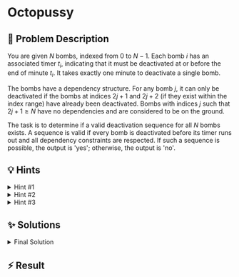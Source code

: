 # Octopussy

## 📝 Problem Description

You are given $N$ bombs, indexed from $0$ to $N-1$. Each bomb $i$ has an associated timer $t_i$, indicating that it must be deactivated at or before the end of minute $t_i$. It takes exactly one minute to deactivate a single bomb.

The bombs have a dependency structure. For any bomb $j$, it can only be deactivated if the bombs at indices $2j+1$ and $2j+2$ (if they exist within the index range) have already been deactivated. Bombs with indices $j$ such that $2j+1 \ge N$ have no dependencies and are considered to be on the ground.

The task is to determine if a valid deactivation sequence for all $N$ bombs exists. A sequence is valid if every bomb is deactivated before its timer runs out and all dependency constraints are respected. If such a sequence is possible, the output is 'yes'; otherwise, the output is 'no'.

## 💡 Hints

<details>
<summary>Hint #1</summary>
The dependency rule, where item $j$ depends on items $2j+1$ and $2j+2$, defines a specific, structured relationship between the bombs. What kind of hierarchical data structure does this arrangement resemble? Consider how this structure constrains the order in which you can deactivate the bombs.
</details>
<details>
<summary>Hint #2</summary>
The dependencies form a binary tree, where bomb $j$ is the parent of bombs $2j+1$ and $2j+2$. The rule that a parent can only be defused after its children implies that any valid deactivation sequence must process subtrees in a post-order traversal fashion. The main question is, in what order should we select bombs or subtrees to process? A greedy approach might be effective. Which bomb is the most "urgent" to deal with at any given time?
</details>
<details>
<summary>Hint #3</summary>
A common and powerful greedy strategy for scheduling problems is to prioritize the task with the earliest deadline. In this problem, this translates to focusing on the bomb with the smallest explosion timer $t_i$. However, we can't simply deactivate this bomb; we must first handle all of its dependencies. This suggests an algorithm: identify the bomb `b` with the earliest deadline among all those not yet handled. Then, perform the necessary deactivations for `b`'s entire dependency chain (i.e., its subtree) before finally deactivating `b`. If this can be done without any bomb exploding, repeat the process for the bomb with the next-earliest deadline.
</details>

## ✨ Solutions

<details>
<summary>Final Solution</summary>

### 1. Problem Modeling

First, let's analyze the dependency structure. A bomb at index $j$ depends on bombs at indices $2j+1$ and $2j+2$. This is the standard indexing scheme for a **binary tree** stored in an array, where bomb $j$ is the parent node of its children, $2j+1$ and $2j+2$. The condition that a bomb can only be defused after the ones it "stands on" means that a parent node can only be processed after all nodes in its subtree have been processed. This is a classic **post-order traversal** constraint.

The core challenge is to find a single, valid permutation of deactivations (a specific post-order traversal of the entire tree) that satisfies every bomb's individual deadline.

### 2. A Greedy Strategy

When faced with multiple tasks and deadlines, a strong heuristic is to prioritize the most constrained task. In our case, the most constrained bomb is the one with the **earliest explosion time**. This forms the basis of our greedy strategy: we should always try to defuse the bomb that is closest to exploding.

This leads to the following algorithm:
1.  Create a list of all bombs.
2.  Sort this list primarily by explosion time $t_i$ in ascending order. This gives us a priority list of which bombs to *target*.
3.  To handle cases where multiple bombs have the same deadline, we use a secondary sorting criterion as a tie-breaker. The provided solution sorts by the bomb's index $i$ in descending order. This ensures a deterministic processing order.
4.  Iterate through this sorted list of bombs. For each bomb $b$ in the list:
    *   If $b$ has already been defused (as a dependency of a previously targeted bomb), we can skip it.
    *   Otherwise, we must initiate the process to defuse $b$. This requires us to first defuse its entire subtree in a post-order manner.

### 3. Implementation with a Stack

A stack is a natural fit for performing an iterative post-order traversal. The process for defusing a target bomb `b` and its dependencies is as follows:

1.  Initialize a stack and push the target bomb `b` onto it.
2.  Maintain a global `elapsed_time` counter, initialized to 0.
3.  While the stack is not empty, inspect the bomb `c` at the top of the stack:
    *   Check if `c` has children that have not yet been defused. If so, push these undisposed children onto the stack. This ensures they are processed before `c`.
    *   If all of `c`'s children have been defused (or if `c` is a leaf), it's now safe to defuse `c`.
        *   Increment `elapsed_time`.
        *   Check if the deadline is met: `elapsed_time <= t_c`. If this condition fails, it means bomb `c` would have exploded. No solution is possible, so we can immediately terminate and report 'no'.
        *   If the deadline is met, mark `c` as defused and pop it from the stack.

If we successfully process all bombs from our initial sorted list without any deadline violations, it means a valid deactivation sequence exists, and the answer is 'yes'.

### 4. Code

```cpp
#include <iostream>
#include <vector>
#include <algorithm>
#include <stack>
#include <tuple>

// Define a pair to store a bomb's time and original index
using BombInfo = std::pair<int, int>;

// Helper function to find the children of a bomb
std::pair<int, int> get_children(int ball_idx, int n_balls) {
  // Bombs in the latter half of the array are leaves (on the ground)
  if (ball_idx >= (n_balls - 1) / 2) {
    return {-1, -1}; // No children
  } else {
    return {2 * ball_idx + 1, 2 * ball_idx + 2};
  }
}

void solve() {
  // ===== READ INPUT =====
  int n_balls;
  std::cin >> n_balls;
  
  std::vector<int> explosion_times(n_balls);
  std::vector<BombInfo> sorted_bombs(n_balls);
  
  for (int i = 0; i < n_balls; i++) {
    int t;
    std::cin >> t;
    explosion_times[i] = t;
    sorted_bombs[i] = {t, i}; // Pair the time with the index
  }
  
  // ===== SOLVE =====
  
  // Sort bombs by explosion time (ascending) and then by index (descending) as a tie-breaker.
  std::sort(sorted_bombs.begin(), sorted_bombs.end(), [](const BombInfo &a, const BombInfo &b) {
    if (a.first != b.first) {
      return a.first < b.first;
    } else {
      return a.second > b.second;
    }
  });
  
  std::vector<bool> diffused(n_balls, false);
  int elapsed_time = 0;
  
  // Iterate through the greedily sorted bombs
  for (int i = 0; i < n_balls; ++i) {
    int target_bomb_idx = sorted_bombs[i].second;
    
    // If this bomb was already defused as part of another subtree, skip it.
    if (diffused[target_bomb_idx]) {
      continue;
    }
    
    // Use a stack to perform post-order traversal for the target bomb's subtree.
    std::stack<int> to_diffuse_stack;
    to_diffuse_stack.push(target_bomb_idx);
    
    while (!to_diffuse_stack.empty()) {
      int current_bomb_idx = to_diffuse_stack.top();
      
      int child1, child2;
      std::tie(child1, child2) = get_children(current_bomb_idx, n_balls);
      
      bool children_done = true;
      if (child1 != -1 && !diffused[child1]) {
        to_diffuse_stack.push(child1);
        children_done = false;
      }
      if (child2 != -1 && !diffused[child2]) {
        to_diffuse_stack.push(child2);
        children_done = false;
      }
      
      // If children are not done, the loop will continue to process them first.
      // If children are done, we can defuse the current bomb.
      if (children_done) {
        // Now we can defuse the current bomb
        elapsed_time++;
        
        // Check if we missed the deadline
        if (explosion_times[current_bomb_idx] < elapsed_time) {
          std::cout << "no" << std::endl;
          return;
        }
        
        diffused[current_bomb_idx] = true;
        to_diffuse_stack.pop();
      }
    }
  }
  
  std::cout << "yes" << std::endl;
}

int main() {
  std::ios_base::sync_with_stdio(false);
  std::cin.tie(NULL);
  
  int n_tests;
  std::cin >> n_tests;
  while (n_tests--) {
    solve();
  }
  
  return 0;
}
```
</details>

## ⚡ Result

```plaintext

```